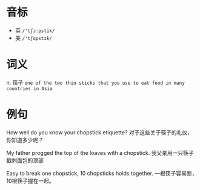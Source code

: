 # 音标

- 英 `/'tʃɔːpstik/`
- 美 `/'tʃɑpstɪk/`

# 词义

n. 筷子
`one of the two thin sticks that you use to eat food in many countries in Asia`

# 例句

How well do you know your chopstick etiquette?
对于这些关于筷子的礼仪，你知道多少呢？

My father progged the top of the loaves with a chopstick.
我父亲用一只筷子戳刺面包的顶部

Easy to break one chopstick, 10 chopsticks holds together.
一根筷子容易断，10根筷子握在一起。


